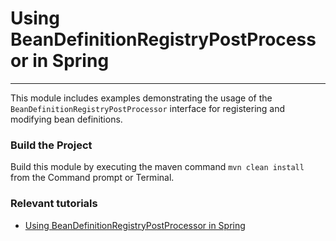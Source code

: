 # Using BeanDefinitionRegistryPostProcessor in Spring
***


This module includes examples demonstrating the usage of the `BeanDefinitionRegistryPostProcessor` interface for registering and modifying bean definitions.

### Build the Project
Build this module by executing the maven command `mvn clean install` from the Command prompt or Terminal.

### Relevant tutorials
 - [Using BeanDefinitionRegistryPostProcessor in Spring](https://www.jhelper.com/using-beandefinitionregistrypostprocessor-spring)

